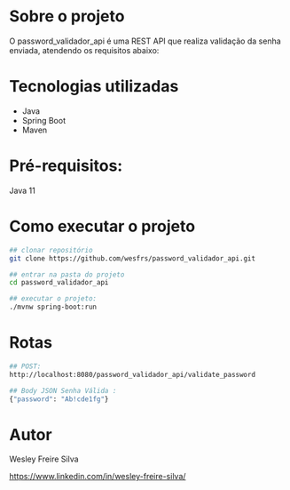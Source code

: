 # Sobre o projeto
O password_validador_api é uma REST API que realiza validação da senha enviada, atendendo os requisitos abaixo:

# Tecnologias utilizadas
- Java
- Spring Boot
- Maven

# Pré-requisitos:
Java 11

# Como executar o projeto
```bash
## clonar repositório
git clone https://github.com/wesfrs/password_validador_api.git

## entrar na pasta do projeto
cd password_validador_api

## executar o projeto:
./mvnw spring-boot:run
```

# Rotas
```bash
## POST:
http://localhost:8080/password_validador_api/validate_password

## Body JSON Senha Válida :
{"password": "Ab!cde1fg"}
````
# Autor
Wesley Freire Silva

https://www.linkedin.com/in/wesley-freire-silva/

